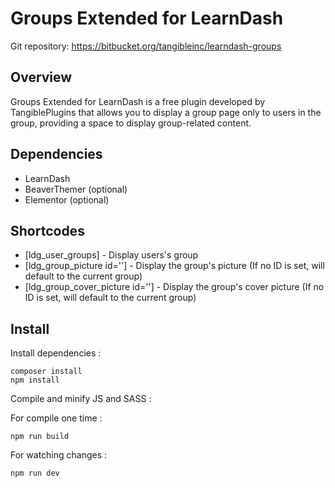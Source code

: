 # Groups Extended for LearnDash

Git repository: https://bitbucket.org/tangibleinc/learndash-groups

## Overview

Groups Extended for LearnDash is a free plugin developed by TangiblePlugins that allows you to display a group page only to users in the group, providing a space to display group-related content.

## Dependencies

- LearnDash
- BeaverThemer (optional)
- Elementor (optional)

## Shortcodes

- [ldg_user_groups] - Display users's group
- [ldg_group_picture id=''] - Display the group's picture (If no ID is set, will default to the current group)
- [ldg_group_cover_picture id=''] - Display the group's cover picture (If no ID is set, will default to the current group)

## Install

Install dependencies :

```
composer install
npm install
```

Compile and minify JS and SASS :


For compile one time :
```
npm run build
```

For watching changes :
```
npm run dev
```
